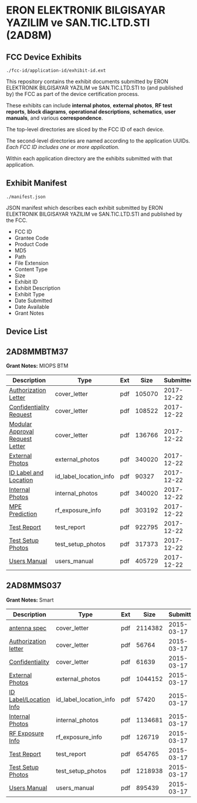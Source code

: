 # ERON ELEKTRONIK BILGISAYAR YAZILIM ve SAN.TIC.LTD.STI (2AD8M)
## FCC Device Exhibits

```
./fcc-id/application-id/exhibit-id.ext
```

This repository contains the exhibit documents submitted by ERON ELEKTRONIK BILGISAYAR YAZILIM ve SAN.TIC.LTD.STI to (and published by) the FCC as part of the device certification process.

These exhibits can include **internal photos**, **external photos**, **RF test reports**, **block diagrams**, **operational descriptions**, **schematics**, **user manuals**, and various **correspondence**.

The top-level directories are sliced by the FCC ID of each device.

The second-level directories are named according to the application UUIDs. *Each FCC ID includes one or more application.*

Within each application directory are the exhibits submitted with that application. 

## Exhibit Manifest

```
./manifest.json
```

JSON manifest which describes each exhibit submitted by ERON ELEKTRONIK BILGISAYAR YAZILIM ve SAN.TIC.LTD.STI and published by the FCC.

- FCC ID
- Grantee Code
- Product Code
- MD5
- Path
- File Extension
- Content Type
- Size
- Exhibit ID
- Exhibit Description
- Exhibit Type
- Date Submitted
- Date Available
- Grant Notes

## Device List
## 2AD8MMBTM37
**Grant Notes:** MIOPS BTM

| Description | Type | Ext | Size | Submitted | Available |
| ----------- | ---- | --- | ---- | --------- | --------- |
| [Authorization Letter](2AD8MMBTM37/10e3259920bd707df9b167390356db55/3690360.pdf) | cover_letter | pdf | 105070 | 2017-12-22 | 2017-12-22 |
| [Confidentiality Request](2AD8MMBTM37/10e3259920bd707df9b167390356db55/3690361.pdf) | cover_letter | pdf | 108522 | 2017-12-22 | 2017-12-22 |
| [Modular Approval Request Letter](2AD8MMBTM37/10e3259920bd707df9b167390356db55/3690362.pdf) | cover_letter | pdf | 136766 | 2017-12-22 | 2017-12-22 |
| [External Photos](2AD8MMBTM37/10e3259920bd707df9b167390356db55/3690364.pdf) | external_photos | pdf | 340020 | 2017-12-22 | 2017-12-22 |
| [ID Label and Location](2AD8MMBTM37/10e3259920bd707df9b167390356db55/3690365.pdf) | id_label_location_info | pdf | 90327 | 2017-12-22 | 2017-12-22 |
| [Internal Photos](2AD8MMBTM37/10e3259920bd707df9b167390356db55/3690364.pdf) | internal_photos | pdf | 340020 | 2017-12-22 | 2017-12-22 |
| [MPE Prediction](2AD8MMBTM37/10e3259920bd707df9b167390356db55/3690369.pdf) | rf_exposure_info | pdf | 303192 | 2017-12-22 | 2017-12-22 |
| [Test Report](2AD8MMBTM37/10e3259920bd707df9b167390356db55/3690371.pdf) | test_report | pdf | 922795 | 2017-12-22 | 2017-12-22 |
| [Test Setup Photos](2AD8MMBTM37/10e3259920bd707df9b167390356db55/3690372.pdf) | test_setup_photos | pdf | 317373 | 2017-12-22 | 2017-12-22 |
| [Users Manual](2AD8MMBTM37/10e3259920bd707df9b167390356db55/3690388.pdf) | users_manual | pdf | 405729 | 2017-12-22 | 2017-12-22 |
## 2AD8MMS037
**Grant Notes:** Smart

| Description | Type | Ext | Size | Submitted | Available |
| ----------- | ---- | --- | ---- | --------- | --------- |
| [antenna spec](2AD8MMS037/51090346ec0eab75b77d1f682e2b2121/2556488.pdf) | cover_letter | pdf | 2114382 | 2015-03-17 | 2015-03-17 |
| [Authorization letter](2AD8MMS037/51090346ec0eab75b77d1f682e2b2121/2556494.pdf) | cover_letter | pdf | 56764 | 2015-03-17 | 2015-03-17 |
| [Confidentiality](2AD8MMS037/51090346ec0eab75b77d1f682e2b2121/2556495.pdf) | cover_letter | pdf | 61639 | 2015-03-17 | 2015-03-17 |
| [External Photos](2AD8MMS037/51090346ec0eab75b77d1f682e2b2121/2556491.pdf) | external_photos | pdf | 1044152 | 2015-03-17 | 2015-03-17 |
| [ID Label/Location Info](2AD8MMS037/51090346ec0eab75b77d1f682e2b2121/2556489.pdf) | id_label_location_info | pdf | 57420 | 2015-03-17 | 2015-03-17 |
| [Internal Photos](2AD8MMS037/51090346ec0eab75b77d1f682e2b2121/2556490.pdf) | internal_photos | pdf | 1134681 | 2015-03-17 | 2015-03-17 |
| [RF Exposure Info](2AD8MMS037/51090346ec0eab75b77d1f682e2b2121/2556497.pdf) | rf_exposure_info | pdf | 126719 | 2015-03-17 | 2015-03-17 |
| [Test Report](2AD8MMS037/51090346ec0eab75b77d1f682e2b2121/2556496.pdf) | test_report | pdf | 654765 | 2015-03-17 | 2015-03-17 |
| [Test Setup Photos](2AD8MMS037/51090346ec0eab75b77d1f682e2b2121/2556492.pdf) | test_setup_photos | pdf | 1218938 | 2015-03-17 | 2015-03-17 |
| [Users Manual](2AD8MMS037/51090346ec0eab75b77d1f682e2b2121/2556493.pdf) | users_manual | pdf | 895439 | 2015-03-17 | 2015-03-17 |
